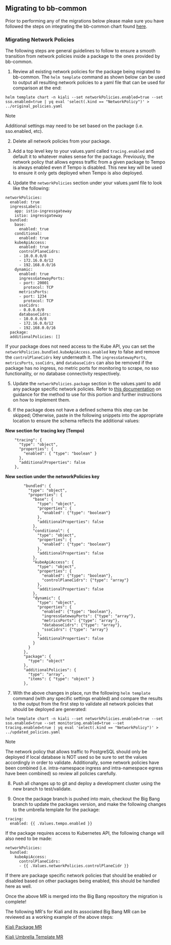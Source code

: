 ## Migrating to bb-common

Prior to performing any of the migrations below please make sure you have followed the steps on integrating the bb-common chart found [here](../README.md#bb-common-library-chart-integration).

### Migrating Network Policies

The following steps are general guidelines to follow to ensure a smooth transition from network policies inside a package to the ones provided by bb-common.

1. Review all existing network policies for the package being migrated to bb-common.  The `helm template` command as shown below can be used to output all resulting network policies to a yaml file that can be used for comparison at the end:

```
helm template chart -n kiali --set networkPolicies.enabled=true --set sso.enabled=true | yq eval 'select(.kind == "NetworkPolicy")' > ../original_policies.yaml
```

> [!NOTE]
> Additional settings may need to be set based on the package (i.e. sso.enabled, etc).

2. Delete all network policies from your package.

3. Add a top level key to your values.yaml called `tracing.enabled` and default it to whatever makes sense for the package.  Previously, the network policy that allows egress traffic from a given package to Tempo is always enabled even if Tempo is disabled.  This new key will be used to ensure it only gets deployed when Tempo is also deployed.

4. Update the `networkPolicies` section under your values.yaml file to look like the following:

```
networkPolicies:
  enabled: true
  ingressLabels:
    app: istio-ingressgateway
    istio: ingressgateway
  bundled:
    base:
      enabled: true
    conditional:
      enabled: true
    kubeApiAccess:
      enabled: true
      controlPlaneCidrs:
      - 10.0.0.0/8
      - 172.16.0.0/12
      - 192.168.0.0/16
    dynamic:
      enabled: true
      ingressGatewayPorts:
      - port: 20001
        protocol: TCP
      metricsPorts:
      - port: 1234
        protocol: TCP
      ssoCidrs:
      - 0.0.0.0/0
      databaseCidrs:
      - 10.0.0.0/8
      - 172.16.0.0/12
      - 192.168.0.0/16
  package:  
  additionalPolicies: []
```

If your package does not need access to the Kube API, you can set the `networkPolicies.bundled.kubeApiAccess.enabled` key to false and remove the `controlPlaneCidrs` key underneath it. The `ingressGatewayPorts`, `metricsPorts`, `ssoCidrs`, and `databaseCidrs` can also be removed if the package has no ingress, no metric ports for monitoring to scrape, no sso functionality, or no database connectivity respectively.

5. Update the `networkPolicies.package` section in the values.yaml to add any package specific network policies.  Refer to [this documentation](../docs/networkPolicies.md#networkpoliciespackage) on guidance for the method to use for this portion and further instructions on how to implement them.

6. If the package does not have a defined schema this step can be skipped; Otherwise, paste in the following snippets into the appropriate location to ensure the schema reflects the additional values:

**New section for tracing key (Tempo)**

```
    "tracing": {
      "type": "object",
      "properties": {
        "enabled": { "type": "boolean" }
      },
      "additionalProperties": false
    },
```

**New section under the networkPolicies key**

```
        "bundled": {
          "type": "object",
          "properties": {
            "base": {
              "type": "object",
              "properties": {
                "enabled": {"type": "boolean"}
              },
              "additionalProperties": false
            },
            "conditional": {
              "type": "object",
              "properties": {
                "enabled": {"type": "boolean"}
              },
              "additionalProperties": false
            },
            "kubeApiAccess": {
              "type": "object",
              "properties": {
                "enabled": {"type": "boolean"},
                "controlPlaneCidrs": {"type": "array"}
              },
              "additionalProperties": false
            },
            "dynamic": {
              "type": "object",
              "properties": {
                "enabled": {"type": "boolean"},
                "ingressGatewayPorts": {"type": "array"},
                "metricsPorts": {"type": "array"},
                "databaseCidrs": {"type": "array"},
                "ssoCidrs": {"type": "array"}
              },
              "additionalProperties": false
            }
          }
        },
        "package": {
          "type": "object"
        },
        "additionalPolicies": {
          "type": "array",
          "items": { "type": "object" }
        },
```

7. With the above changes in place, run the following `helm template` command (with any specific settings enabled) and compare the results to the output from the first step to validate all network policies that should be deployed are generated:

```
helm template chart -n kiali --set networkPolicies.enabled=true --set sso.enabled=true --set monitoring.enabled=true --set tracing.enabled=true | yq eval 'select(.kind == "NetworkPolicy")' > ../updated_policies.yaml
```

> [!NOTE]
> The network policy that allows traffic to PostgreSQL should only be deployed if local database is NOT used so be sure to set the values accordingly in order to validate.  Additionally, some network policies have been combined (i.e. intra-namespace ingress and intra-namespace egress have been combined) so review all policies carefully.

8. Push all changes up to git and deploy a development cluster using the new branch to test/validate.

9. Once the package branch is pushed into main, checkout the Big Bang branch to update the packages version, and make the following changes to the umbrella template for the package:

```
tracing:
  enabled: {{ .Values.tempo.enabled }}
```

If the package requires access to Kubernetes API, the following change will also need to be made:

```
networkPolicies:
  bundled:
    kubeApiAccess:
      controlPlaneCidrs:
      - {{ .Values.networkPolicies.controlPlaneCidr }}
```

If there are package specific network policies that should be enabled or disabled based on other packages being enabled, this should be handled here as well.

Once the above MR is merged into the Big Bang repository the migration is complete!

The following MR's for Kiali and its associated Big Bang MR can be reviewed as a working example of the above steps:

[Kiali Package MR](https://repo1.dso.mil/big-bang/product/packages/kiali/-/merge_requests/314/diffs)

[Kiali Umbrella Template MR](https://repo1.dso.mil/big-bang/bigbang/-/merge_requests/6499/diffs)